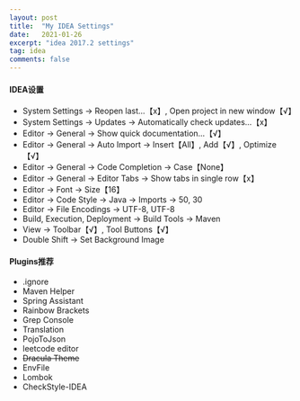 ```yaml
---
layout: post
title:  "My IDEA Settings"
date:   2021-01-26
excerpt: "idea 2017.2 settings"
tag: idea
comments: false
---
```


#### IDEA设置

*   System Settings -> Reopen last...【x】, Open project in new window【√】
*   System Settings -> Updates -> Automatically check updates...【x】
*   Editor -> General -> Show quick documentation...【√】
*   Editor -> General -> Auto Import -> Insert【All】, Add【√】, Optimize【√】
*   Editor -> General -> Code Completion -> Case【None】
*   Editor -> General -> Editor Tabs -> Show tabs in single row【x】
*   Editor -> Font -> Size【16】
*   Editor -> Code Style -> Java -> Imports -> 50, 30
*   Editor -> File Encodings -> UTF-8, UTF-8
*   Build, Execution, Deployment -> Build Tools -> Maven
*   View -> Toolbar【√】, Tool Buttons【√】
*   Double Shift -> Set Background Image

#### Plugins推荐

*   .ignore
*   Maven Helper
*   Spring Assistant
*   Rainbow Brackets
*   Grep Console
*   Translation
*   PojoToJson
*   leetcode editor
*   ~~Dracula Theme~~
*   EnvFile
*   Lombok
*   CheckStyle-IDEA
